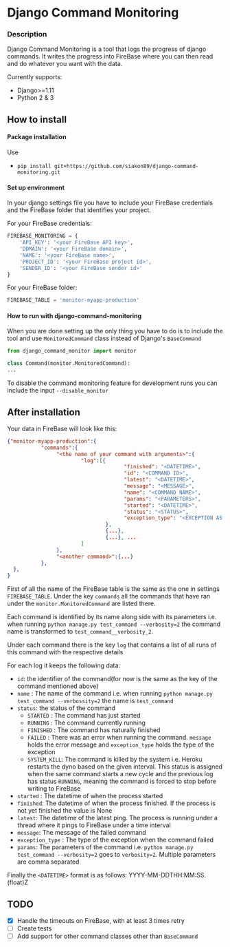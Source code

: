 # Django Command Monitoring

### Description
Django Command Monitoring is a tool that logs the progress of django commands. It writes the progress into FireBase
where you can then read and do whatever you want with the data.

Currently supports:

- Django>=1.11
- Python 2 & 3


## How to install

#### Package installation
Use 
 - `pip install git+https://github.com/siakon89/django-command-monitoring.git`

#### Set up environment
In your django settings file you have to include your FireBase credentials and the FireBase folder that identifies your 
project.

For your FireBase credentials: 
```python
FIREBASE_MONITORING = {
    'API_KEY': '<your FireBase API key>',
    'DOMAIN': '<your FireBase domain>',
    'NAME': '<your FireBase name>',
    'PROJECT_ID': '<your FireBase project id>',
    'SENDER_ID': '<your FireBase sender id>'
}
```

For your FireBase folder:
```python
FIREBASE_TABLE = 'monitor-myapp-production'
```

#### How to run with django-command-monitoring
When you are done setting up the only thing you have to do is to include the tool and use `MonitoredCommand` class 
instead of Django's `BaseCommand`

```python
from django_command_monitor import monitor

class Command(monitor.MonitoredCommand):
...
```

To disable the command monitoring feature for development runs you can include the input 
`--disable_monitor`

## After installation
Your data in FireBase will look like this:

```json
{"monitor-myapp-production":{
           "commands":{
                "<the name of your command with arguments>":{
                        "log":[{
                                      "finished": "<DATETIME>",
                                      "id": "<COMMAND ID>",
                                      "latest": "<DATETIME>",
                                      "message": "<MESSAGE>",
                                      "name": "<COMMAND NAME>",
                                      "params": "<PARAMETERS>",
                                      "started": "<DATETIME>",
                                      "status": "<STATUS>",
                                      "exception_type": "<EXCEPTION AS STRING>"
                                },
                                {...},
                                {...}, ...   
                        ]
                },
                "<another command>":{...}
           },
  },
}
```

First of all the name of the FireBase table is the same as the one in settings `FIREBASE_TABLE`.
Under the key `commands` all the commands that have ran under the `monitor.MonitoredCommand` are listed there.

Each command is identified by its name along side with its parameters i.e. when running 
`python manage.py test_command --verbosity=2` the command name is transformed to `test_command__verbosity_2`.

Under each command there is the key `log` that contains a list of all runs of this command with the respective details

For each log it keeps the following data:
- `id`: the identifier of the command(for now is the same as the key of the command mentioned above)
- `name` : The name of the command i.e. when running `python manage.py test_command --verbossity=2` the name is `test_command`
- `status`: the status of the command
    - `STARTED` : The command has just started
    - `RUNNING` : The command currently running
    - `FINISHED` : The command has naturally finished
    - `FAILED` : There was an error when running the command. `message` holds the error message and `exception_type`
    holds the type of the exception
    - `SYSTEM_KILL`: The command is killed by the system i.e. Heroku restarts the dyno based on the given interval. This 
    status is assigned when the same command starts a new cycle and the previous log has status `RUNNING`, meaning the 
    command is forced to stop before writing to FireBase
- `started` : The datetime of when the process started
- `finished`: The datetime of when the process finished. If the process is not yet finished the value is None
- `latest`: The datetime of the latest ping. The process is running under a thread where it pings to FireBase under a 
time interval
- `message`: The message of the failed command
- `exception_type` : The type of the exception when the command failed
- `params`: The parameters of the command i.e. `python manage.py test_command --verbosity=2` goes to `verbosity=2`. 
Multiple parameters are comma separated

Finally the `<DATETIME>` format is as follows: YYYY-MM-DDTHH:MM:SS.(float)Z

## TODO
- [X] Handle the timeouts on FireBase, with at least 3 times retry
- [ ] Create tests
- [ ] Add support for other command classes other than `BaseCommand`
